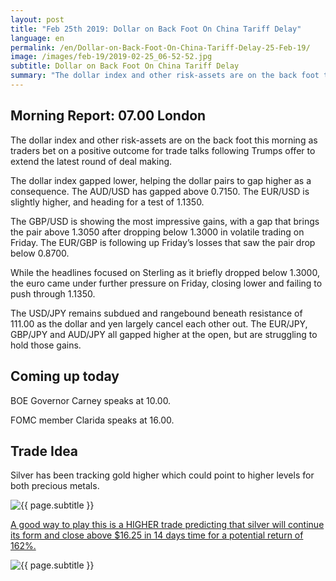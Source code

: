 ```yaml
---
layout: post
title: "Feb 25th 2019: Dollar on Back Foot On China Tariff Delay"
language: en
permalink: /en/Dollar-on-Back-Foot-On-China-Tariff-Delay-25-Feb-19/
image: /images/feb-19/2019-02-25_06-52-52.jpg
subtitle: Dollar on Back Foot On China Tariff Delay
summary: "The dollar index and other risk-assets are on the back foot this morning as traders bet on a positive outcome for trade talks following Trumps offer to extend the latest round of deal making"
---
```

## Morning Report: 07.00 London

The dollar index and other risk-assets are on the back foot this morning as traders bet on a positive outcome for trade talks following Trumps offer to extend the latest round of deal making. 

The dollar index gapped lower, helping the dollar pairs to gap higher as a consequence. The AUD/USD has gapped above 0.7150. The EUR/USD is slightly higher, and heading for a test of 1.1350. 

The GBP/USD is showing the most impressive gains, with a gap that brings the pair above 1.3050 after dropping below 1.3000 in volatile trading on Friday. The EUR/GBP is following up Friday’s losses that saw the pair drop below 0.8700. 

While the headlines focused on Sterling as it briefly dropped below 1.3000, the euro came under further pressure on Friday, closing lower and failing to push through 1.1350. 

The USD/JPY remains subdued and rangebound beneath resistance of 111.00 as the dollar and yen largely cancel each other out. The EUR/JPY, GBP/JPY and AUD/JPY all gapped higher at the open, but are struggling to hold those gains. 

## Coming up today

BOE Governor Carney speaks at 10.00. 

FOMC member Clarida speaks at 16.00. 

## Trade Idea

Silver has been tracking gold higher which could point to higher levels for both precious metals.

<img class="post-image" src="{{ site.url }}/images/feb-19/2019-02-25_06-52-52.jpg" alt="{{ page.subtitle }}" title="{{ page.subtitle }}">

<a href="%LINK%%?currency=GBP&market=commodities&underlying=frxXAGUSD&formname=higherlower&duration_amount=14&duration_units=d&amount=10&amount_type=stake&expiry_type=duration&barrier=16.25" target="_blank" rel="noopener noreferrer nofollow">A good way to play this is a HIGHER trade predicting that silver will continue its form and close above $16.25 in 14 days time for a potential return of 162%.</a>

<img class="post-image" src="{{ site.url }}/images/feb-19/2019-02-25_06-54-50.jpg" alt="{{ page.subtitle }}" title="{{ page.subtitle }}">
